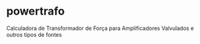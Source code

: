 # powertrafo
Calculadora de Transformador de Força para Amplificadores Valvulados e outros tipos de fontes


